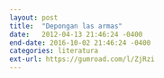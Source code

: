 ```yaml
---
layout: post
title:  "Depongan las armas"
date:   2012-04-13 21:46:24 -0400
end-date: 2016-10-02 21:46:24 -0400
categories: literatura
ext-url: https://gumroad.com/l/ZjRzi
---
```

